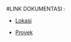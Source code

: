 #LINK DOKUMENTASI : 
- <p><a href="https://github.com/ilhamfauzan630/Lokasi-Proyek-API/blob/master/docs/lokasi.md">Lokasi</a></p>
- <p><a href="https://github.com/ilhamfauzan630/Lokasi-Proyek-API/blob/master/docs/proyek.md">Proyek</a></p>
